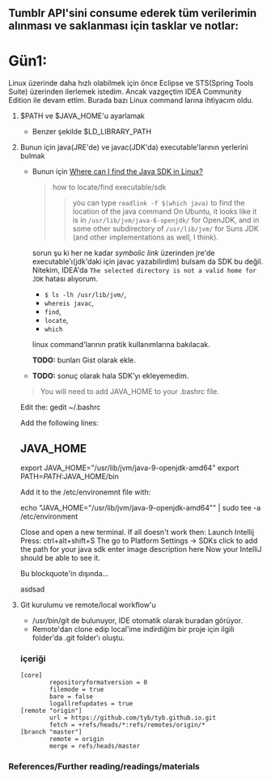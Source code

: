## Tumblr API'sini consume ederek tüm verilerimin alınması ve saklanması için tasklar ve notlar:

# Gün1:
Linux üzerinde daha hızlı olabilmek için önce Eclipse ve STS(Spring Tools Suite) üzerinden ilerlemek istedim.
Ancak vazgeçtim IDEA Community Edition ile devam ettim. Burada bazı Linux command larına ihtiyacım oldu.

1. $PATH ve $JAVA_HOME'u ayarlamak
    - Benzer şekilde $LD_LIBRARY_PATH
2. Bunun için java(JRE'de) ve javac(JDK'da) executable'larının yerlerini bulmak
    - Bunun için [Where can I find the Java SDK in Linux?](https://stackoverflow.com/questions/5251323/where-can-i-find-the-java-sdk-in-linux)
        > how to locate/find executable/sdk
        >> you can type `readlink -f $(which java)` to find the location of the java command
        >> On Ubuntu, it looks like it is in `/usr/lib/jvm/java-6-openjdk/` for OpenJDK,
        and in some other subdirectory of `/usr/lib/jvm/` for Suns JDK (and other implementations as well, I think).

        sorun şu ki her ne kadar *symbolic link* üzerinden jre'de executable'ı(jdk'daki için javac yazabilirdim) bulsam da SDK bu değil.
        Nitekim, IDEA'da `The selected directory is not a valid home for JDK` hatası alıyorum.

        - `$ ls -lh /usr/lib/jvm/`,
        - `whereis javac`,
        - `find`,
        - `locate`,
        - `which`

        linux command'larının pratik kullanımlarına bakılacak.

        **TODO:** bunları Gist olarak ekle.

    - **TODO:** sonuç olarak hala SDK'yı ekleyemedim.

    > <div> You will need to add JAVA_HOME to your .bashrc file.
    Edit the: gedit ~/.bashrc

    Add the following lines:

    ## JAVA_HOME
    export JAVA_HOME="/usr/lib/jvm/java-9-openjdk-amd64"
    export PATH=$PATH:$JAVA_HOME/bin

    Add it to the /etc/environemnt file with:

    echo "JAVA_HOME=\"/usr/lib/jvm/java-9-openjdk-amd64\"" | sudo tee -a /etc/environment

    Close and open a new terminal. If all doesn't work then:
    Launch Intellij Press: ctrl+alt+shift+S The go to Platform Settings ->
    SDKs click to add the path for your java sdk enter image description here Now your IntelliJ should be able to see it.
    </div>

    Bu blockquote'in dışında...


    asdsad

3. Git kurulumu ve remote/local workflow'u
    - /usr/bin/git de bulunuyor, IDE otomatik olarak buradan görüyor.
    - Remote'dan clone edip local'ime indirdiğim bir proje için ilgili folder'da .git folder'ı oluştu.

    ### içeriği

    ```
    [core]
            repositoryformatversion = 0
            filemode = true
            bare = false
            logallrefupdates = true
    [remote "origin"]
            url = https://github.com/tyb/tyb.github.io.git
            fetch = +refs/heads/*:refs/remotes/origin/*
    [branch "master"]
            remote = origin
            merge = refs/heads/master
    ```

### References/Further reading/readings/materials